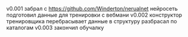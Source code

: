 v0.001 забрал с https://github.com/Winderton/nerualnet нейросеть
       подготовил данные для тренировки с вебмани
v0.002 конструктор тренировщика перебрасывает данные в структуру
       разбрасал по каталогам
v0.003 закончил обучалку